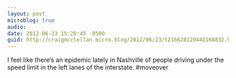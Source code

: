 ```yaml
---
layout: post
microblog: true
audio: 
date: 2012-06-23 15:25:45 -0500
guid: http://craigmcclellan.micro.blog/2012/06/23/t216628129442168832.html
---
```

I feel like there’s an epidemic lately in Nashville of people driving under the speed limit in the left lanes of the interstate. #moveover
